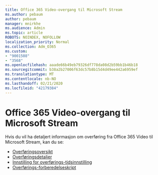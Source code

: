 ```yaml
---
title: Office 365 Video-overgang til Microsoft Stream
ms.author: pebaum
author: pebaum
manager: mnirkhe
ms.audience: Admin
ms.topic: article
ROBOTS: NOINDEX, NOFOLLOW
localization_priority: Normal
ms.collection: Adm_O365
ms.custom:
- "9001508"
- "3568"
ms.openlocfilehash: aaade66b49eb79326df778da08d2b59bb1b46b18
ms.sourcegitcommit: b38a2b27006f63dc57b8b15d4d49ee442a6959ef
ms.translationtype: MT
ms.contentlocale: nb-NO
ms.lasthandoff: 02/21/2020
ms.locfileid: "42179384"
---
```

# <a name="office-365-video-transition-to-microsoft-stream"></a>Office 365 Video-overgang til Microsoft Stream

Hvis du vil ha detaljert informasjon om overføring fra Office 365 Video til Microsoft Stream, kan du se:

- [Overføringsoversikt](https://docs.microsoft.com/en-us/stream/migrate-from-office-365)
- [Overføringsdetaljer](https://docs.microsoft.com/en-us/stream/migration-experience)
- [Innstilling for overførings-tidsinnstilling](https://docs.microsoft.com/en-us/stream/migration-o365video-timing-setting)
- [Overførings-forberedelseskript](https://docs.microsoft.com/en-us/stream/migration-o365video-prep)
